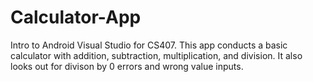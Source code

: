 # Calculator-App

Intro to Android Visual Studio for CS407. This app conducts a basic calculator with addition, subtraction, multiplication, and division. It also looks out for divison by 0 errors and wrong value inputs. 
